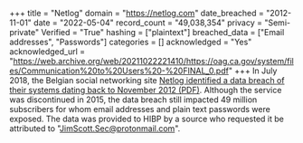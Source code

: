 +++
title = "Netlog"
domain = "https://netlog.com"
date_breached = "2012-11-01"
date = "2022-05-04"
record_count = "49,038,354"
privacy = "Semi-private"
Verified = "True"
hashing = ["plaintext"]
breached_data = ["Email addresses", "Passwords"]
categories = []
acknowledged = "Yes"
acknowledged_url = "https://web.archive.org/web/20211022221410/https://oag.ca.gov/system/files/Communication%20to%20Users%20-%20FINAL_0.pdf"
+++
In July 2018, the Belgian social networking site <a href="https://oag.ca.gov/system/files/Communication%20to%20Users%20-%20FINAL_0.pdf" target="_blank" rel="noopener">Netlog identified a data breach of their systems dating back to November 2012 (PDF)</a>. Although the service was discontinued in 2015, the data breach still impacted 49 million subscribers for whom email addresses and plain text passwords were exposed. The data was provided to HIBP by a source who requested it be attributed to &quot;JimScott.Sec@protonmail.com&quot;.
